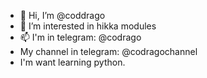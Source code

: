 - 👋 Hi, I’m @coddrago
- 👀 I’m interested in hikka modules
- 📫 I'm in telegram: @codrago
- My channel in telegram: @codragochannel
- I'm want learning python.

